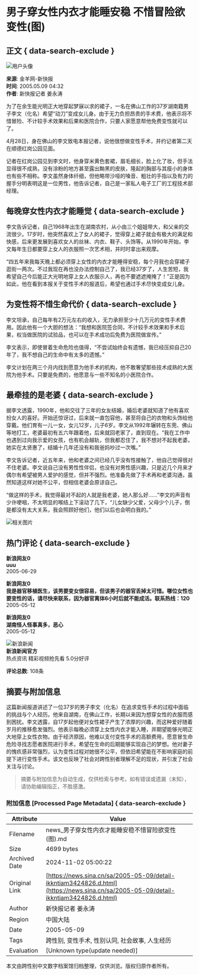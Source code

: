 # 男子穿女性内衣才能睡安稳 不惜冒险欲变性(图)

## 正文 { data-search-exclude }


![用户头像](https://n.sinaimg.cn/default/622af858/20181010/default_avatar.jpg)

**来源**: 金羊网-新快报  
**时间**: 2005.05.09 04:32  
**作者**: 新快报记者 姜永涛

为了在余生能光明正大地穿起梦寐以求的裙子，一名在佛山工作的37岁湖南籍男子李文（化名）希望“动刀”变成女儿身。由于无力负担昂贵的手术费，他表示将不惜冒险、不计较手术效果和后果和医院合作，只要人家愿意帮他免费变性就可以了。

4月28日，身在佛山的李文致电本报记者，说他很想做变性手术，并约记者第二天在顺德红岗公园见面。

记者在红岗公园见到李文时，他身穿米黄色套裙，眉毛细长，脸上化了妆，但手法显得很不成熟，没有涂粉的地方甚至露出黝黑的皮肤，隆起的胸部与其瘦小的身体也有些不相称。李文虽然身体纤细，但他略带沙哑的嗓音、粗壮的手指以及有力的握手分明表明这是一位男性，他告诉记者，自己是一家私人电子工厂的工程技术部经理。

## 每晚穿女性内衣才能睡觉 { data-search-exclude }

李文告诉记者，自己1968年出生在湖南农村，从小由三个姐姐带大，和父亲的交流很少。17岁时，他突然喜欢上了女人的裙子，觉得穿上裙子就会有极大的满足和快感，后来更发展到喜欢女人的丝袜、内衣、鞋子、头饰等。从1990年开始，李文每年生日都要穿上女人的衣服照一次艺术相，并时时拿出来观摩。

“四五年来我每天晚上都必须穿上女性的内衣才能睡得安稳，每个月我也会穿裙子逛街一两次。不过我现在再也没办法控制自己了，我已经37岁了，人生苦短，我希望自己今后能正大光明地穿上女人衣服示人，再也不要遮遮掩掩了！”正是因为如此，他在看到本报关于变性手术的报道后，希望也通过手术尽快变成女儿身。

## 为变性将不惜生命代价 { data-search-exclude }

李文坦承，自己每年有2万元左右的收入，无力承担至少十几万元的变性手术费用。因此他有一个大胆的想法：“我想和医院签合同，不计较手术效果和手术后果，权当做医院的试验品，也可以在手术成功后免费为医院做宣传。”

李文表示，即使冒着生命危险也值得，“不尝试始终会有遗憾，我已经压抑自己20年了，我不想自己的生命中有太多的遗憾。”

李文计划在两三个月内找到愿意为他手术的机构，他不敢奢望那些技术成熟的大医院为他手术。只要是免费的，他愿意与一些不知名的小医院合作。

## 最牵挂的是老婆 { data-search-exclude }

据李文透露，1990年，他和交往了三年的女友结婚，婚后老婆就知道了他有喜欢扮女人的喜好。开始还惊讶过，后来就一直包容他，甚至将自己的衣物和头饰给他穿戴。他们育有一儿一女，女儿12岁，儿子6岁。李文从1992年辗转在东莞、佛山等地打工，老婆最初有五六年跟着他，后来就回老家了，直到现在。“我在工作中也遇到过向我示爱的女孩，也有机会越轨，但我都忍住了，我不想对不起我老婆，她实在太贤惠了，结婚十几年还没有和我爸妈吵过一次嘴。”

李文告诉记者，近五年来，他和老婆之间已经几乎没有性接触了，他自己觉得很对不住老婆。李文说自己没有男性性伴侣，也没有对男性感兴趣，只是近几个月来才偶尔有希望被男人爱护的感觉，但并不强烈。他准备先做了手术再和老婆沟通，虽然知道这样对她不公平，但相信老婆会原谅自己。

“做这样的手术，我觉得最对不起的人就是我老婆，她人那么好……”李文的声音有少许哽咽，不太明显的喉结上下滚动了几下，“儿女缺少父爱，父母少个儿子，倒是都没有太大关系，我会照顾好他们，他们以后也会明白我的。”

![相关图片](https://n.sinaimg.cn/default/2fb77759/20151125/320X320.png)

## 热门评论 { data-search-exclude }

**新浪网友0**  
**uuu**  
2005-06-29

**新浪网友0**  
**我是器官移植医生，该男要变女很容易，但该男子的器官丢掉太可惜。哪位女性也要变性的话，请尽快来联系，因为器官离体6小时后就不能成活。联系热线：120**  
2005-05-12

**新浪网友0**  
**湖南怪人怪事真多，恶心**  
2005-05-12

![新浪新闻](https://n.sinaimg.cn/default/80905340/20200331/sinalogo.png)  
**新浪新闻官方**  
热点资讯 精彩视频抢先看 5.0分好评

**评论总数**: 108条
<!-- tcd_original_link https://news.sina.cn/sa/2005-05-09/detail-ikkntiam3424826.d.html -->
## 摘要与附加信息

<!-- tcd_abstract -->
这篇新闻报道讲述了一位37岁的男子李文（化名）在追求变性手术的过程中面临的挑战与个人经历。他来自湖南，在佛山工作，长期以来因为想穿女性的衣服而感到困扰。李文透露，自17岁起他便对女性裙子产生了浓厚的兴趣，而这种爱好随着岁月的推移愈发强烈。他表示每晚必须穿上女性内衣才能入睡，并期望能够光明正大地穿上女性衣物。由于经济原因，他难以支付变性手术的高额费用，愿意冒生命危险寻找志愿者医院进行手术，希望在生命的后期能够实现自己的梦想。他对妻子的愧疚感非常强烈，认为变性过程对她很不公平，但依旧希望能在不影响家庭的前提下进行变性手术。该文也反映了社会对跨性别者理解不足的现状，并引发了社会关注与讨论。
<!-- tcd_abstract_end -->

> 摘要与附加信息为自动生成，仅供检索与参考。如有错误或遗漏（未知），请协助编辑指正，不胜感激。

### 附加信息 [Processed Page Metadata] { data-search-exclude }

| Attribute       | Value                                  |
|-----------------|----------------------------------------|
| Filename        | news_男子穿女性内衣才能睡安稳不惜冒险欲变性(图).md                             |
| Size            | 4699 bytes                           |
| Archived Date   | 2024-11-02 05:00:22                             |
| Original Link   | [https://news.sina.cn/sa/2005-05-09/detail-ikkntiam3424826.d.html](https://news.sina.cn/sa/2005-05-09/detail-ikkntiam3424826.d.html)                       |
| Author          | 新快报记者 姜永涛                               |
| Region          | 中国大陆                               |
| Date            | 2005-05-09                                 |
| Tags            | 跨性别, 变性手术, 性别认同, 社会故事, 人生经历                                 |
| Evaluation            | [Unknown type(update needed)]                                 |
<!-- tcd_table_end -->

本文由跨性别中文数字档案馆归档整理，仅供浏览。版权归原作者所有。
